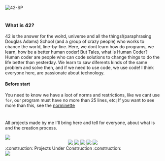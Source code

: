 ![42-SP](https://user-images.githubusercontent.com/86013047/198174690-e4e6420e-79fd-4ee4-9a62-0426f3b843cf.png)
#
### What is 42?

42 is the answer for the wolrd, universe and all the things!(paraphrasing Douglas Adams) School (and a group of crazy people) who works to chance the world, line-by-line. Here, we dont learn how do programs, we learn, how be a better human coder!
But Tales, what is Human Coder?
Human coder are people who can code solutions to change things to do the life better than yesterday. We learn to saw diferents kinds of the same problem and solve then, and if we need to use code, we use code! 
I think everyone here, are passionate about technology.

#### Before start

You need to know we have a loot of norms and restrictions, like we cant use `for`, our program must have no more than 25 lines, etc;
If you want to see more than this, see the [norminette](https://github.com/42school/norminette)

#

All projects made by me I'll bring here and tell for everyone, about what is and the creation process.

<div align="left">
<img src="https://img.shields.io/badge/Projects-Concluded-success"/>
</div>
<div align="center">
<a href="https://github.com/talessantos49/Projetos-42/tree/main/Libft">
  <img src="https://user-images.githubusercontent.com/86013047/169532214-b6148f09-3e51-4c6d-90be-dd67ba469026.png"/>
</a>
<a href="https://github.com/talessantos49/Projetos-42/tree/main/Get_Next_Line">
  <img src="https://user-images.githubusercontent.com/86013047/197639960-56508b04-d8b1-4198-9702-53354ceab5b1.png"/>
</a>
<a href="https://github.com/talessantos49/Projetos-42/tree/main/ft_printf">
  <img src="https://user-images.githubusercontent.com/86013047/197639951-92b2d15c-033a-4eba-8a7b-b8900975ce6d.png"/>
</a>
<img src="https://user-images.githubusercontent.com/86013047/197639938-25a5c368-baa3-4f5a-bc30-b2c7f1f4b490.png"/>
<a href="https://github.com/talessantos49/Projetos-42/tree/main/So_long">
  <img src="https://user-images.githubusercontent.com/86013047/197646377-9c7596a4-4a11-4633-8304-69cb0d467997.png"/>
</a>
</div>

<div align="left">
  :construction: Projects Under Construction :construction: 
</div>
<img src="https://user-images.githubusercontent.com/86013047/197646475-7c020315-169a-4d2a-87c4-a4ddc48ff455.png"/>

